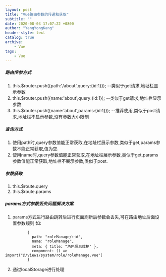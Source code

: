 ```yaml
---
layout: post
title: "Vue路由参数的传递和获取"
subtitle: ""
date: 2020-08-03 17:07:22 +0800
author: "YangYongKang"
header-style: text
catalog: true
archive:
    - Vue
tags:
    - Vue
---
```



##### 路由传参方式

1. this.$router.push({path:'/about',query:{id:1}}); --类似于get请求,地址栏显示参数
2. this.$router.push({name:'about',query:{id:1}); --类似于get请求,地址栏显示参数
3. this.$router.push({name:'about',params:{id:1}}); --推荐使用,类似于post请求,地址栏不显示参数,没有参数大小限制

##### 查询方式
1. 使用path时,query参数值能正常获取,在地址栏展示参数,类似于get,params参数不能正常获取,值为空.
2. 使用name时,query参数值能正常获取,在地址栏展示参数,类似于get,params参数值能正常获取,地址栏不展示参数,类似于post.

##### 参数获取
1. this.$route.query
2. this.$route.params

##### params方式参数丢失问题解决方案
1. params方式进行路由跳转后进行页面刷新后参数会丢失,可在路由地址后面设置参数规则
如:
```vue
          {
            path: "roleManage/:id",
            name: "roleManage",
            meta: { title: "角色信息维护" },
            component: () => import("@/views/system/role/roleManage.vue")
          }
```
2. 通过localStorage进行处理
